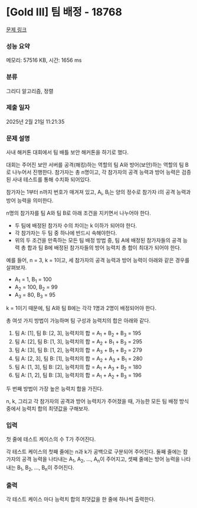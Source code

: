 # [Gold III] 팀 배정 - 18768 

[문제 링크](https://www.acmicpc.net/problem/18768) 

### 성능 요약

메모리: 57516 KB, 시간: 1656 ms

### 분류

그리디 알고리즘, 정렬

### 제출 일자

2025년 2월 21일 11:21:35

### 문제 설명

<p>사내 해커톤 대회에서 팀 배틀 보안 해커톤을 하기로 했다.</p>

<p>대회는 주어진 보안 서버를 공격(해킹)하는 역할의 팀 A와 방어(보안)하는 역할의 팀 B로 나누어서 진행한다. 참가자는 총 n명이고, 각 참가자의 공격 능력과 방어 능력은 검증된 사내 테스트를 통해 수치화 되어있다.</p>

<p>참가자는 1부터 n까지 번호가 매겨져 있고, A<sub>i</sub>, B<sub>i</sub>는 양의 정수로 참가자 i의 공격 능력과 방어 능력을 의미한다.</p>

<p>n명의 참가자를 팀 A와 팀 B로 아래 조건을 지키면서 나누어야 한다.</p>

<ul>
	<li>두 팀에 배정된 참가자 수의 차이는 k 이하가 되어야 한다.</li>
	<li>각 참가자는 두 팀 중 하나에 반드시 속해야한다.</li>
	<li>위의 두 조건을 만족하는 모든 팀 배정 방법 중, 팀 A에 배정된 참가자들의 공격 능력 총 합과 팀 B에 배정된 참가자들의 방어 능력치 총 합이 최대가 되어야 한다.</li>
</ul>

<p>예를 들어, n = 3, k = 1이고, 세 참가자의 공격 능력과 방어 능력이 아래와 같은 경우를 살펴보자.</p>

<ul>
	<li>A<sub>1</sub> = 1, B<sub>1</sub> = 100</li>
	<li>A<sub>2</sub> = 100, B<sub>2</sub> = 99</li>
	<li>A<sub>3</sub> = 80, B<sub>3</sub> = 95</li>
</ul>

<p>k = 1이기 때문에, 팀 A와 팀 B에는 각각 1명과 2명이 배정되어야 한다.</p>

<p>총 여섯 가지 방법이 가능하며 팀 구성과 능력치의 합은 아래와 같다.</p>

<ol>
	<li>팀 A: [1], 팀 B: [2, 3], 능력치의 합 = A<sub>1</sub> + B<sub>2</sub> + B<sub>3</sub> = 195</li>
	<li>팀 A: [2], 팀 B: [1, 3], 능력치의 합 = A<sub>2</sub> + B<sub>1</sub> + B<sub>3</sub> = 295</li>
	<li>팀 A: [3], 팀 B: [1, 2], 능력치의 합 = A<sub>3</sub> + B<sub>1</sub> + B<sub>2</sub> = 279</li>
	<li>팀 A: [2, 3], 팀 B: [1], 능력치의 합 = A<sub>2</sub> + A<sub>3</sub> + B<sub>1</sub> = 280</li>
	<li>팀 A: [1, 3], 팀 B: [2], 능력치의 합 = A<sub>1</sub> + A<sub>3</sub> + B<sub>2</sub> = 180</li>
	<li>팀 A: [1, 2], 팀 B: [3], 능력치의 합 = A<sub>1</sub> + A<sub>2</sub> + B<sub>3</sub> = 196</li>
</ol>

<p>두 번째 방법이 가장 높은 능력치 합을 가진다.</p>

<p>n, k, 그리고 각 참가자의 공격과 방어 능력치가 주어졌을 때, 가능한 모든 팀 배정 방식 중에서 능력치 합의 최댓값을 구해보자.</p>

### 입력 

 <p>첫 줄에 테스트 케이스의 수 T가 주어진다.</p>

<p>각 테스트 케이스의 첫째 줄에는 n과 k가 공백으로 구분되어 주어진다. 둘째 줄에는 참가자의 공격 능력을 나타내는 A<sub>1</sub>, A<sub>2</sub>, ..., A<sub>n</sub>이 주어지고, 셋째 줄에는 방어 능력을 나타내는 B<sub>1</sub>, B<sub>2</sub>, ..., B<sub>n</sub>이 주어진다.</p>

### 출력 

 <p>각 테스트 케이스 마다 능력치 합의 최댓값을 한 줄에 하나씩 출력한다.</p>

